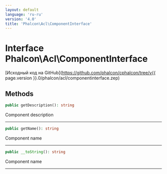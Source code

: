 ```yaml
---
layout: default
language: 'ru-ru'
version: '4.0'
title: 'Phalcon\Acl\ComponentInterface'
---
```

# Interface **Phalcon\Acl\ComponentInterface**

[Исходный код на GitHub](https://github.com/phalcon/cphalcon/tree/v{{ page.version }}.0/phalcon/acl/componentinterface.zep)

## Methods

```php
public getDescription(): string
```

Component description

* * *

```php
public getName(): string
```

Component name

* * *

```php
public __toString(): string
```

Component name

* * *